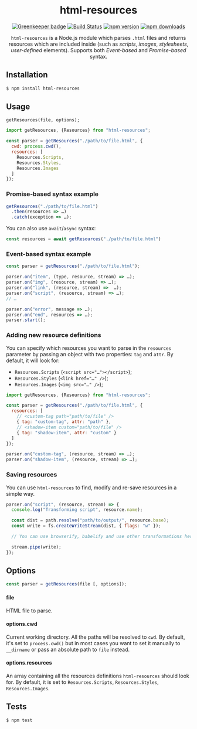 <div align="center">
  <h1>html-resources</h1>

[![Greenkeeper badge](https://badges.greenkeeper.io/Bartozzz/html-resources.svg)](https://greenkeeper.io/)
[![Build Status](https://img.shields.io/travis/Bartozzz/html-resources.svg)](https://travis-ci.org/Bartozzz/html-resources/)
[![npm version](https://img.shields.io/npm/v/html-resources.svg)](https://www.npmjs.com/package/html-resources)
[![npm downloads](https://img.shields.io/npm/dt/html-resources.svg)](https://www.npmjs.com/package/html-resources)
<br>

`html-resources` is a Node.js module which parses `.html` files and returns resources which are included inside (such as _scripts_, _images_, _stylesheets_, _user-defined_ elements). Supports both _Event-based_ and _Promise-based_ syntax.

</div>

## Installation

```bash
$ npm install html-resources
```

## Usage

`getResources(file, options);`

```javascript
import getResources, {Resources} from "html-resources";

const parser = getResources("./path/to/file.html", {
  cwd: process.cwd(),
  resources: [
    Resources.Scripts,
    Resources.Styles,
    Resources.Images
  ]
});
```

### Promise-based syntax example

```javascript
getResources("./path/to/file.html")
  .then(resources => …)
  .catch(exception => …);
```

You can also use `await`/`async` syntax:

```javascript
const resources = await getResources("./path/to/file.html")
```

### Event-based syntax example

```javascript
const parser = getResources("./path/to/file.html");

parser.on("item", (type, resource, stream) => …);
parser.on("img", (resource, stream) => …);
parser.on("link", (resource, stream) =>  …);
parser.on("script", (resource, stream) => …);
// …

parser.on("error", message => …);
parser.on("end", resources => …);
parser.start();
```

### Adding new resource definitions

You can specify which resources you want to parse in the `resources` parameter by passing an object with two properties: `tag` and `attr`. By default, it will look for:

* `Resources.Scripts` (`<script src="…"></script>`);
* `Resources.Styles` (`<link href="…" />`);
* `Resources.Images` (`<img src="…" />`);

```javascript
import getResources, {Resources} from "html-resources";

const parser = getResources("./path/to/file.html", {
  resources: [
    // <custom-tag path="path/to/file" />
    { tag: "custom-tag", attr: "path" },
    // <shadow-item custom="path/to/file" />
    { tag: "shadow-item", attr: "custom" }
  ]
});

parser.on("custom-tag", (resource, stream) => …);
parser.on("shadow-item", (resource, stream) => …);
```

### Saving resources

You can use `html-resources` to find, modify and re-save resources in a simple way.

```javascript
parser.on("script", (resource, stream) => {
  console.log("Transforming script", resource.name);

  const dist = path.resolve("path/to/output/", resource.base);
  const write = fs.createWriteStream(dist, { flags: "w" });

  // You can use browserify, babelify and use other transformations here…

  stream.pipe(write);
});
```

## Options

```javascript
const parser = getResources(file [, options]);
```

#### file

HTML file to parse.

#### options.cwd

Current working directory. All the paths will be resolved to `cwd`. By default, it's set to `process.cwd()` but in most cases you want to set it manually to `__dirname` or pass an absolute path to `file` instead.

#### options.resources

An array containing all the resources definitions `html-resources` should look for. By default, it is set to `Resources.Scripts`, `Resources.Styles`, `Resources.Images`.

## Tests

```bash
$ npm test
```
